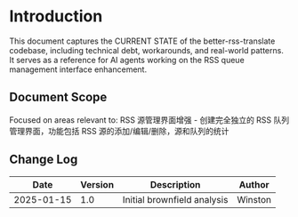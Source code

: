# Introduction

This document captures the CURRENT STATE of the better-rss-translate codebase, including technical debt, workarounds, and real-world patterns. It serves as a reference for AI agents working on the RSS queue management interface enhancement.

## Document Scope

Focused on areas relevant to: RSS 源管理界面增强 - 创建完全独立的 RSS 队列管理界面，功能包括 RSS 源的添加/编辑/删除，源和队列的统计

## Change Log

| Date       | Version | Description                 | Author  |
| ---------- | ------- | --------------------------- | ------- |
| 2025-01-15 | 1.0     | Initial brownfield analysis | Winston |
